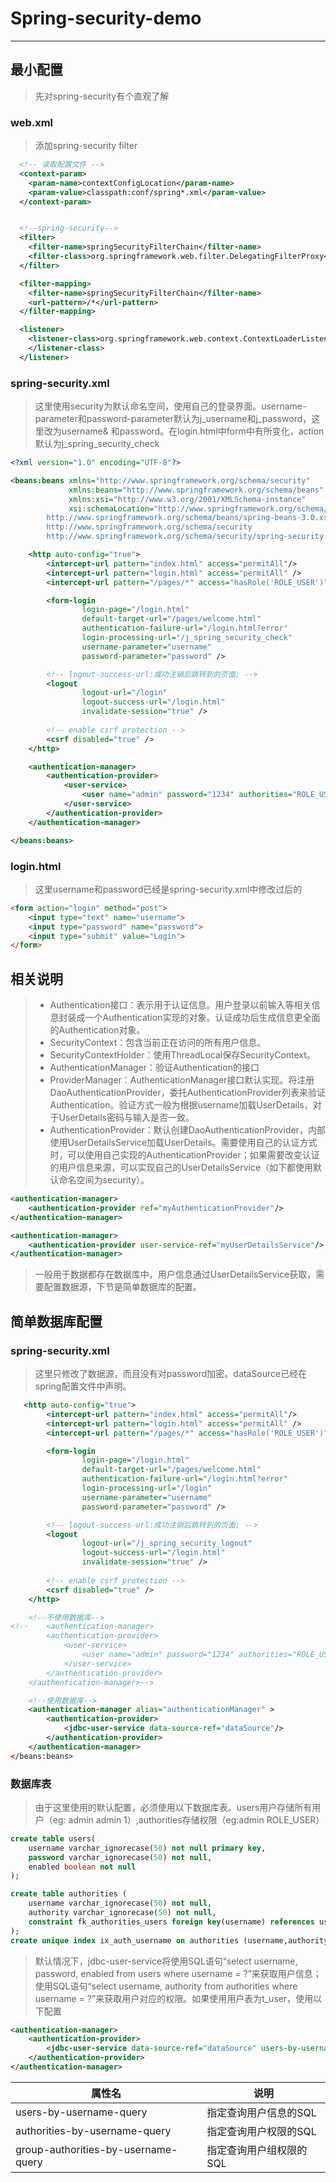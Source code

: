 ﻿# Spring-security-demo

---

## 最小配置

> 先对spring-security有个直观了解

### web.xml

> 添加spring-security filter  

``` xml
  <!-- 读取配置文件 -->
  <context-param>
    <param-name>contextConfigLocation</param-name>
    <param-value>classpath:conf/spring*.xml</param-value>
  </context-param>


  <!--spring-security-->
  <filter>
    <filter-name>springSecurityFilterChain</filter-name>
    <filter-class>org.springframework.web.filter.DelegatingFilterProxy</filter-class>
  </filter>

  <filter-mapping>
    <filter-name>springSecurityFilterChain</filter-name>
    <url-pattern>/*</url-pattern>
  </filter-mapping>

  <listener>
    <listener-class>org.springframework.web.context.ContextLoaderListener
    </listener-class>
  </listener>
```

### spring-security.xml

> 这里使用security为默认命名空间，使用自己的登录界面。username-parameter和password-parameter默认为j_username和j_password，这里改为username& 和password。在login.html中form中有所变化，action默认为j_spring_security_check

``` xml
<?xml version="1.0" encoding="UTF-8"?>

<beans:beans xmlns="http://www.springframework.org/schema/security"
             xmlns:beans="http://www.springframework.org/schema/beans"
             xmlns:xsi="http://www.w3.org/2001/XMLSchema-instance"
             xsi:schemaLocation="http://www.springframework.org/schema/beans
		http://www.springframework.org/schema/beans/spring-beans-3.0.xsd
		http://www.springframework.org/schema/security
		http://www.springframework.org/schema/security/spring-security.xsd">

    <http auto-config="true">
        <intercept-url pattern="index.html" access="permitAll"/>
        <intercept-url pattern="login.html" access="permitAll" />
        <intercept-url pattern="/pages/*" access="hasRole('ROLE_USER')" />

        <form-login
                login-page="/login.html"
                default-target-url="/pages/welcome.html"
                authentication-failure-url="/login.html?error"
                login-processing-url="/j_spring_security_check"
                username-parameter="username"
                password-parameter="password" />

        <!-- logout-success-url:成功注销后跳转到的页面; -->
        <logout
                logout-url="/login"
                logout-success-url="/login.html"
                invalidate-session="true" />
                
        <!-- enable csrf protection -->
        <csrf disabled="true" />
    </http>

    <authentication-manager>
        <authentication-provider>
            <user-service>
                <user name="admin" password="1234" authorities="ROLE_USER" />
            </user-service>
        </authentication-provider>
    </authentication-manager>

</beans:beans>
```

### login.html

> 这里username和password已经是spring-security.xml中修改过后的

``` html
<form action="login" method="post">
    <input type="text" name="username">
    <input type="password" name="password">
    <input type="submit" value="Login">
</form>
```

## 相关说明

> * Authentication接口：表示用于认证信息。用户登录以前输入等相关信息封装成一个Authentication实现的对象。认证成功后生成信息更全面的Authentication对象。
> * SecurityContext：包含当前正在访问的所有用户信息。
> * SecurityContextHolder：使用ThreadLocal保存SecurityContext。
> * AuthenticationManager：验证Authentication的接口
> * ProviderManager：AuthenticationManager接口默认实现。将注册DaoAuthenticationProvider，委托AuthenticationProvider列表来验证Authentication。验证方式一般为根据username加载UserDetails，对于UserDetails密码与输入是否一致。
> * AuthenticationProvider：默认创建DaoAuthenticationProvider，内部使用UserDetailsService加载UserDetails。需要使用自己的认证方式时，可以使用自己实现的AuthenticationProvider；如果需要改变认证的用户信息来源，可以实现自己的UserDetailsService（如下都使用默认命名空间为security）。

``` xml
<authentication-manager>          
    <authentication-provider ref="myAuthenticationProvider"/>
</authentication-manager>

<authentication-manager>
    <authentication-provider user-service-ref="myUserDetailsService"/>
</authentication-manager>
```

> 一般用于数据都存在数据库中，用户信息通过UserDetailsService获取，需要配置数据源，下节是简单数据库的配置。


## 简单数据库配置

### spring-security.xml

>  这里只修改了数据源，而且没有对password加密。dataSource已经在spring配置文件中声明。

``` xml
   <http auto-config="true">
        <intercept-url pattern="index.html" access="permitAll"/>
        <intercept-url pattern="login.html" access="permitAll" />
        <intercept-url pattern="/pages/*" access="hasRole('ROLE_USER')" />

        <form-login
                login-page="/login.html"
                default-target-url="/pages/welcome.html"
                authentication-failure-url="/login.html?error"
                login-processing-url="/login"
                username-parameter="username"
                password-parameter="password" />

        <!-- logout-success-url:成功注销后跳转到的页面; -->
        <logout
                logout-url="/j_spring_security_logout"
                logout-success-url="/login.html"
                invalidate-session="true" />
                
        <!-- enable csrf protection -->
        <csrf disabled="true" />
    </http>

    <!--不使用数据库-->
<!--    <authentication-manager>
        <authentication-provider>
            <user-service>
                <user name="admin" password="1234" authorities="ROLE_USER" />
            </user-service>
        </authentication-provider>
    </authentication-manager>-->

    <!--使用数据库-->
    <authentication-manager alias="authenticationManager" >
        <authentication-provider>
            <jdbc-user-service data-source-ref="dataSource"/>
        </authentication-provider>
    </authentication-manager>
</beans:beans>
```

### 数据库表

> 由于这里使用的默认配置，必须使用以下数据库表。users用户存储所有用户（eg: admin admin 1）,authorities存储权限（eg:admin ROLE_USER）

``` sql
create table users(
	username varchar_ignorecase(50) not null primary key,
	password varchar_ignorecase(50) not null,
	enabled boolean not null
);

create table authorities (
	username varchar_ignorecase(50) not null,
	authority varchar_ignorecase(50) not null,
	constraint fk_authorities_users foreign key(username) references users(username)
);
create unique index ix_auth_username on authorities (username,authority);
```

> 默认情况下，jdbc-user-service将使用SQL语句“select username, password, enabled from users where username = ?”来获取用户信息；使用SQL语句“select username, authority from authorities where username = ?”来获取用户对应的权限。如果使用用户表为t_user，使用以下配置

``` xml
<authentication-manager>
    <authentication-provider>
        <jdbc-user-service data-source-ref="dataSource" users-by-username-query="select username,password, enabled from t_user where username = ?" />
    </authentication-provider>
</authentication-manager>
```

| 属性名| 说明|
|---|---|
|users-by-username-query|指定查询用户信息的SQL|
|authorities-by-username-query|指定查询用户权限的SQL|
|group-authorities-by-username-query|指定查询用户组权限的SQL|



